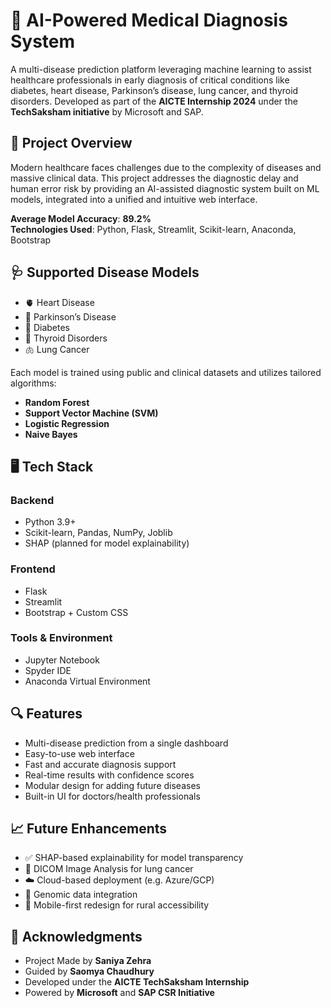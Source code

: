 
# 🧠 AI-Powered Medical Diagnosis System

A multi-disease prediction platform leveraging machine learning to assist healthcare professionals in early diagnosis of critical conditions like diabetes, heart disease, Parkinson’s disease, lung cancer, and thyroid disorders. Developed as part of the **AICTE Internship 2024** under the **TechSaksham initiative** by Microsoft and SAP.

## 🚀 Project Overview

Modern healthcare faces challenges due to the complexity of diseases and massive clinical data. This project addresses the diagnostic delay and human error risk by providing an AI-assisted diagnostic system built on ML models, integrated into a unified and intuitive web interface.

**Average Model Accuracy**: **89.2%**  
**Technologies Used**: Python, Flask, Streamlit, Scikit-learn, Anaconda, Bootstrap

## 🩺 Supported Disease Models

- 🫀 Heart Disease
- 🧠 Parkinson’s Disease
- 🍬 Diabetes
- 🦴 Thyroid Disorders
- 🫁 Lung Cancer

Each model is trained using public and clinical datasets and utilizes tailored algorithms:
- **Random Forest**
- **Support Vector Machine (SVM)**
- **Logistic Regression**
- **Naive Bayes**

## 🖥️ Tech Stack

### Backend
- Python 3.9+
- Scikit-learn, Pandas, NumPy, Joblib
- SHAP (planned for model explainability)

### Frontend
- Flask
- Streamlit
- Bootstrap + Custom CSS

### Tools & Environment
- Jupyter Notebook
- Spyder IDE
- Anaconda Virtual Environment

## 🔍 Features

- Multi-disease prediction from a single dashboard
- Easy-to-use web interface
- Fast and accurate diagnosis support
- Real-time results with confidence scores
- Modular design for adding future diseases
- Built-in UI for doctors/health professionals

## 📈 Future Enhancements

- ✅ SHAP-based explainability for model transparency
- 📸 DICOM Image Analysis for lung cancer
- ☁️ Cloud-based deployment (e.g. Azure/GCP)
- 🧬 Genomic data integration
- 📱 Mobile-first redesign for rural accessibility

## 🙌 Acknowledgments

- Project Made by **Saniya Zehra**
- Guided by **Saomya Chaudhury**
- Developed under the **AICTE TechSaksham Internship**
- Powered by **Microsoft** and **SAP CSR Initiative**
